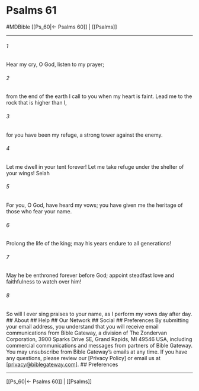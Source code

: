 # Psalms 61
#MDBible
[[Ps_60|← Psalms 60]] | [[Psalms]]

***


###### 1 
Hear my cry, O God, listen to my prayer; 

###### 2 
from the end of the earth I call to you when my heart is faint. Lead me to the rock that is higher than I, 

###### 3 
for you have been my refuge, a strong tower against the enemy. 

###### 4 
Let me dwell in your tent forever! Let me take refuge under the shelter of your wings! Selah 

###### 5 
For you, O God, have heard my vows; you have given me the heritage of those who fear your name. 

###### 6 
Prolong the life of the king; may his years endure to all generations! 

###### 7 
May he be enthroned forever before God; appoint steadfast love and faithfulness to watch over him! 

###### 8 
So will I ever sing praises to your name, as I perform my vows day after day. ## About ## Help ## Our Network ## Social ## Preferences By submitting your email address, you understand that you will receive email communications from Bible Gateway, a division of The Zondervan Corporation, 3900 Sparks Drive SE, Grand Rapids, MI 49546 USA, including commercial communications and messages from partners of Bible Gateway. You may unsubscribe from Bible Gateway&rsquo;s emails at any time. If you have any questions, please review our [Privacy Policy] or email us at [privacy@biblegateway.com]. ## Preferences

***

[[Ps_60|← Psalms 60]] | [[Psalms]]
